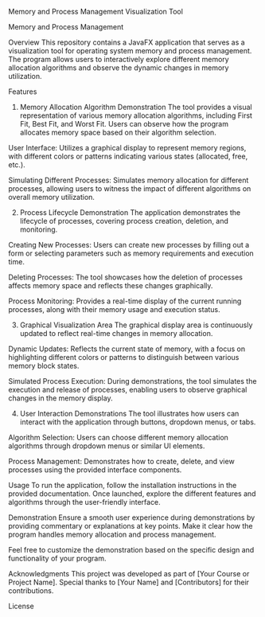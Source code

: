Memory and Process Management Visualization Tool

Memory and Process Management

Overview
This repository contains a JavaFX application that serves as a visualization tool for operating system memory and process management. The program allows users to interactively explore different memory allocation algorithms and observe the dynamic changes in memory utilization.

Features
1. Memory Allocation Algorithm Demonstration
The tool provides a visual representation of various memory allocation algorithms, including First Fit, Best Fit, and Worst Fit. Users can observe how the program allocates memory space based on their algorithm selection.

User Interface: Utilizes a graphical display to represent memory regions, with different colors or patterns indicating various states (allocated, free, etc.).

Simulating Different Processes: Simulates memory allocation for different processes, allowing users to witness the impact of different algorithms on overall memory utilization.

2. Process Lifecycle Demonstration
The application demonstrates the lifecycle of processes, covering process creation, deletion, and monitoring.

Creating New Processes: Users can create new processes by filling out a form or selecting parameters such as memory requirements and execution time.

Deleting Processes: The tool showcases how the deletion of processes affects memory space and reflects these changes graphically.

Process Monitoring: Provides a real-time display of the current running processes, along with their memory usage and execution status.

3. Graphical Visualization Area
The graphical display area is continuously updated to reflect real-time changes in memory allocation.

Dynamic Updates: Reflects the current state of memory, with a focus on highlighting different colors or patterns to distinguish between various memory block states.

Simulated Process Execution: During demonstrations, the tool simulates the execution and release of processes, enabling users to observe graphical changes in the memory display.

4. User Interaction Demonstrations
The tool illustrates how users can interact with the application through buttons, dropdown menus, or tabs.

Algorithm Selection: Users can choose different memory allocation algorithms through dropdown menus or similar UI elements.

Process Management: Demonstrates how to create, delete, and view processes using the provided interface components.

Usage
To run the application, follow the installation instructions in the provided documentation. Once launched, explore the different features and algorithms through the user-friendly interface.

Demonstration
Ensure a smooth user experience during demonstrations by providing commentary or explanations at key points. Make it clear how the program handles memory allocation and process management.

Feel free to customize the demonstration based on the specific design and functionality of your program.

Acknowledgments
This project was developed as part of [Your Course or Project Name]. Special thanks to [Your Name] and [Contributors] for their contributions.

License
